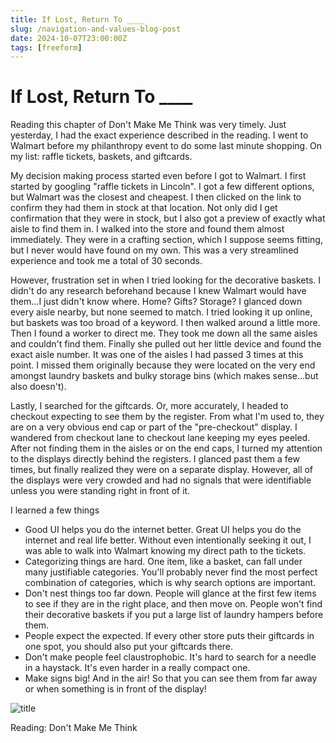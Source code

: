 ```yaml
---
title: If Lost, Return To ____ 
slug: /navigation-and-values-blog-post
date: 2024-10-07T23:00:00Z
tags: [freeform]
---
```


# If Lost, Return To ____ 

Reading this chapter of Don't Make Me Think was very timely. Just yesterday, I had the exact experience described in the reading. I went to Walmart before my philanthropy event to do some last minute shopping. On my list: raffle tickets, baskets, and giftcards.

My decision making process started even before I got to Walmart. I first started by googling "raffle tickets in Lincoln". I got a few different options, but Walmart was the closest and cheapest. I then clicked on the link to confirm they had them in stock at that location. Not only did I get confirmation that they were in stock, but I also got a preview of exactly what aisle to find them in. I walked into the store and found them almost immediately. They were in a crafting section, which I suppose seems fitting, but I never would have found on my own. This was a very streamlined experience and took me a total of 30 seconds. 

However, frustration set in when I tried looking for the decorative baskets. I didn't do any research beforehand because I knew Walmart would have them...I just didn't know where. Home? Gifts? Storage? I glanced down every aisle nearby, but none seemed to match. I tried looking it up online, but baskets was too broad of a keyword. I then walked around a little more. Then I found a worker to direct me. They took me down all the same aisles and couldn't find them. Finally she pulled out her little device and found the exact aisle number. It was one of the aisles I had passed 3 times at this point. I missed them originally because they were located on the very end amongst laundry baskets and bulky storage bins (which makes sense...but also doesn't).

Lastly, I searched for the giftcards. Or, more accurately, I headed to checkout expecting to see them by the register. From what I'm used to, they are on a very obvious end cap or part of the "pre-checkout" display. I wandered from checkout lane to checkout lane keeping my eyes peeled. After not finding them in the aisles or on the end caps, I turned my attention to the displays directly behind the registers. I glanced past them a few times, but finally realized they were on a separate display. However, all of the displays were very crowded and had no signals that were identifiable unless you were standing right in front of it.

I learned a few things
- Good UI helps you do the internet better. Great UI helps you do the internet and real life better. Without even intentionally seeking it out, I was able to walk into Walmart knowing my direct path to the tickets.
- Categorizing things are hard. One item, like a basket, can fall under many justifiable categories. You'll probably never find the most perfect combination of categories, which is why search options are important.
- Don't nest things too far down. People will glance at the first few items to see if they are in the right place, and then move on. People won't find their decorative baskets if you put a large list of laundry hampers before them.
- People expect the expected. If every other store puts their giftcards in one spot, you should also put your giftcards there. 
- Don't make people feel claustrophobic. It's hard to search for a needle in a haystack. It's even harder in a really compact one.
- Make signs big! And in the air! So that you can see them from far away or when something is in front of the display! 

![title](/img/bigwalmart.jpg)

Reading: Don't Make Me Think